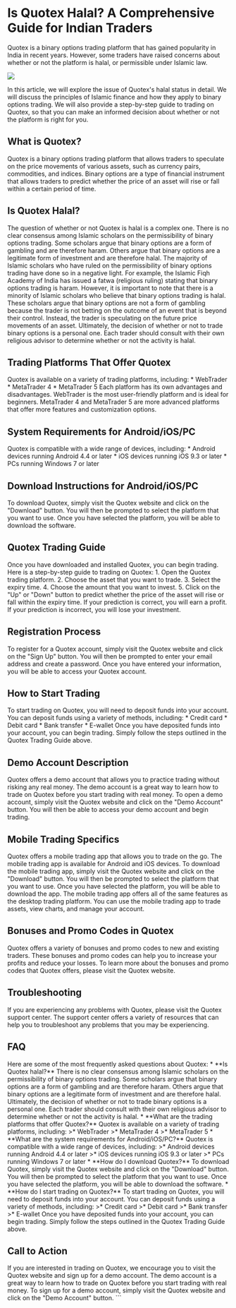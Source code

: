 # Is Quotex Halal? A Comprehensive Guide for Indian Traders

Quotex is a binary options trading platform that has gained popularity
in India in recent years. However, some traders have raised concerns
about whether or not the platform is halal, or permissible under Islamic
law.

[![](https://static.quotex.io/files/4_en/300_250.jpg)](https://traff.sbs/brokerqxlid)

In this article, we will explore the issue of Quotex\'s halal status in
detail. We will discuss the principles of Islamic finance and how they
apply to binary options trading. We will also provide a step-by-step
guide to trading on Quotex, so that you can make an informed decision
about whether or not the platform is right for you.

## What is Quotex?

Quotex is a binary options trading platform that allows traders to
speculate on the price movements of various assets, such as currency
pairs, commodities, and indices. Binary options are a type of financial
instrument that allows traders to predict whether the price of an asset
will rise or fall within a certain period of time.

## Is Quotex Halal?

The question of whether or not Quotex is halal is a complex one. There
is no clear consensus among Islamic scholars on the permissibility of
binary options trading. Some scholars argue that binary options are a
form of gambling and are therefore haram. Others argue that binary
options are a legitimate form of investment and are therefore halal. The
majority of Islamic scholars who have ruled on the permissibility of
binary options trading have done so in a negative light. For example,
the Islamic Fiqh Academy of India has issued a fatwa (religious ruling)
stating that binary options trading is haram. However, it is important
to note that there is a minority of Islamic scholars who believe that
binary options trading is halal. These scholars argue that binary
options are not a form of gambling because the trader is not betting on
the outcome of an event that is beyond their control. Instead, the
trader is speculating on the future price movements of an asset.
Ultimately, the decision of whether or not to trade binary options is a
personal one. Each trader should consult with their own religious
advisor to determine whether or not the activity is halal.

## Trading Platforms That Offer Quotex

Quotex is available on a variety of trading platforms, including: \*
WebTrader \* MetaTrader 4 \* MetaTrader 5 Each platform has its own
advantages and disadvantages. WebTrader is the most user-friendly
platform and is ideal for beginners. MetaTrader 4 and MetaTrader 5 are
more advanced platforms that offer more features and customization
options.

## System Requirements for Android/iOS/PC

Quotex is compatible with a wide range of devices, including: \* Android
devices running Android 4.4 or later \* iOS devices running iOS 9.3 or
later \* PCs running Windows 7 or later

## Download Instructions for Android/iOS/PC

To download Quotex, simply visit the Quotex website and click on the
"Download" button. You will then be prompted to select the
platform that you want to use. Once you have selected the platform, you
will be able to download the software.

## Quotex Trading Guide

Once you have downloaded and installed Quotex, you can begin trading.
Here is a step-by-step guide to trading on Quotex: 1. Open the Quotex
trading platform. 2. Choose the asset that you want to trade. 3. Select
the expiry time. 4. Choose the amount that you want to invest. 5. Click
on the "Up" or "Down" button to predict whether the price of
the asset will rise or fall within the expiry time. If your prediction
is correct, you will earn a profit. If your prediction is incorrect, you
will lose your investment.

## Registration Process

To register for a Quotex account, simply visit the Quotex website and
click on the "Sign Up" button. You will then be prompted to enter
your email address and create a password. Once you have entered your
information, you will be able to access your Quotex account.

## How to Start Trading

To start trading on Quotex, you will need to deposit funds into your
account. You can deposit funds using a variety of methods, including: \*
Credit card \* Debit card \* Bank transfer \* E-wallet Once you have
deposited funds into your account, you can begin trading. Simply follow
the steps outlined in the Quotex Trading Guide above.

## Demo Account Description

Quotex offers a demo account that allows you to practice trading without
risking any real money. The demo account is a great way to learn how to
trade on Quotex before you start trading with real money. To open a demo
account, simply visit the Quotex website and click on the "Demo
Account" button. You will then be able to access your demo account
and begin trading.

## Mobile Trading Specifics

Quotex offers a mobile trading app that allows you to trade on the go.
The mobile trading app is available for Android and iOS devices. To
download the mobile trading app, simply visit the Quotex website and
click on the "Download" button. You will then be prompted to
select the platform that you want to use. Once you have selected the
platform, you will be able to download the app. The mobile trading app
offers all of the same features as the desktop trading platform. You can
use the mobile trading app to trade assets, view charts, and manage your
account.

## Bonuses and Promo Codes in Quotex

Quotex offers a variety of bonuses and promo codes to new and existing
traders. These bonuses and promo codes can help you to increase your
profits and reduce your losses. To learn more about the bonuses and
promo codes that Quotex offers, please visit the Quotex website.

## Troubleshooting

If you are experiencing any problems with Quotex, please visit the
Quotex support center. The support center offers a variety of resources
that can help you to troubleshoot any problems that you may be
experiencing.

## FAQ

Here are some of the most frequently asked questions about Quotex: \*
\*\*Is Quotex halal?\*\* There is no clear consensus among Islamic
scholars on the permissibility of binary options trading. Some scholars
argue that binary options are a form of gambling and are therefore
haram. Others argue that binary options are a legitimate form of
investment and are therefore halal. Ultimately, the decision of whether
or not to trade binary options is a personal one. Each trader should
consult with their own religious advisor to determine whether or not the
activity is halal. \* \*\*What are the trading platforms that offer
Quotex?\*\* Quotex is available on a variety of trading platforms,
including: \>\* WebTrader \>\* MetaTrader 4 \>\* MetaTrader 5 \*
\*\*What are the system requirements for Android/iOS/PC?\*\* Quotex is
compatible with a wide range of devices, including: \>\* Android devices
running Android 4.4 or later \>\* iOS devices running iOS 9.3 or later
\>\* PCs running Windows 7 or later \* \*\*How do I download Quotex?\*\*
To download Quotex, simply visit the Quotex website and click on the
"Download" button. You will then be prompted to select the
platform that you want to use. Once you have selected the platform, you
will be able to download the software. \* \*\*How do I start trading on
Quotex?\*\* To start trading on Quotex, you will need to deposit funds
into your account. You can deposit funds using a variety of methods,
including: \>\* Credit card \>\* Debit card \>\* Bank transfer \>\*
E-wallet Once you have deposited funds into your account, you can begin
trading. Simply follow the steps outlined in the Quotex Trading Guide
above.

## Call to Action

If you are interested in trading on Quotex, we encourage you to visit
the Quotex website and sign up for a demo account. The demo account is a
great way to learn how to trade on Quotex before you start trading with
real money. To sign up for a demo account, simply visit the Quotex
website and click on the "Demo Account" button. \`\`\`

